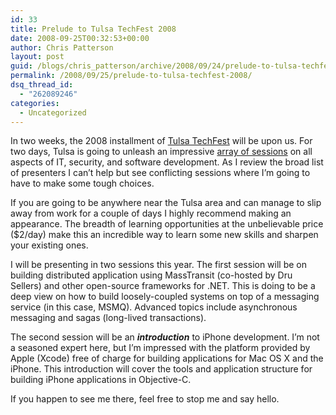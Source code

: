 ```yaml
---
id: 33
title: Prelude to Tulsa TechFest 2008
date: 2008-09-25T00:32:53+00:00
author: Chris Patterson
layout: post
guid: /blogs/chris_patterson/archive/2008/09/24/prelude-to-tulsa-techfest-2008.aspx
permalink: /2008/09/25/prelude-to-tulsa-techfest-2008/
dsq_thread_id:
  - "262089246"
categories:
  - Uncategorized
---
```

In two weeks, the 2008 installment of [Tulsa TechFest](http://techfests.com/Tulsa/2008/default.aspx) will be upon us. For two days, Tulsa is going to unleash an impressive [array of sessions](http://techfests.com/Tulsa/2008/Agenda/default.aspx) on all aspects of IT, security, and software development. As I review the broad list of presenters I can&#8217;t help but see conflicting sessions where I&#8217;m going to have to make some tough choices.

If you are going to be anywhere near the Tulsa area and can manage to slip away from work for a couple of days I highly recommend making an appearance. The breadth of learning opportunities at the unbelievable price ($2/day) make this an incredible way to learn some new skills and sharpen your existing ones.

I will be presenting in two sessions this year. The first session will be on building distributed application using MassTransit (co-hosted by Dru Sellers) and other open-source frameworks for .NET. This is doing to be a deep view on how to build loosely-coupled systems on top of a messaging service (in this case, MSMQ). Advanced topics include asynchronous messaging and sagas (long-lived transactions).

The second session will be an **_introduction_** to iPhone development. I&#8217;m not a seasoned expert here, but I&#8217;m impressed with the platform provided by Apple (Xcode) free of charge for building applications for Mac OS X and the iPhone. This introduction will cover the tools and application structure for building iPhone applications in Objective-C.

If you happen to see me there, feel free to stop me and say hello.